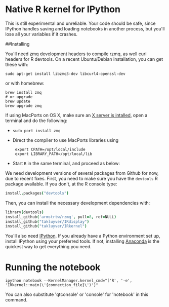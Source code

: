 # Native R kernel for IPython

This is still experimental and unreliable. Your code should be safe,
since IPython handles saving and loading notebooks in another process, but
you'll lose all your variables if it crashes.

##Installing

You'll need zmq development headers to compile rzmq, as well curl headers for
R devtools. On a recent Ubuntu/Debian installation, you can get these
with:

```Shell
sudo apt-get install libzmq3-dev libcurl4-openssl-dev
```

or with homebrew:

```Shell
brew install zmq
# or upgrade
brew update
brew upgrade zmq
```

If using MacPorts on OS X, make sure an [X server is intalled](http://xquartz.macosforge.org/), open a terminal and do the following:

 * `sudo port install zmq`
 * Direct the compiler to use MacPorts libraries using

        export CPATH=/opt/local/include
        export LIBRARY_PATH=/opt/local/lib
 * Start `R` in the same terminal, and proceed as below:

We need development versions of several packages from Github for now, due to
recent fixes. First, you need to make sure you have the `devtools` R package
available. If you don't, at the R console type:

```coffee
install.packages("devtools")
```

Then, you can install the necessary development dependencies with:

```coffee
library(devtools)
install_github('armstrtw/rzmq', pull=8, ref=NULL)
install_github("takluyver/IRdisplay")
install_github("takluyver/IRkernel")
```

You'll also need [IPython](http://ipython.org/). If you already have a Python
environment set up, install IPython using your preferred tools. If not,
installing [Anaconda](http://continuum.io/downloads) is the quickest way to get
everything you need.

# Running the notebook

```Shell
ipython notebook --KernelManager.kernel_cmd="['R', '-e', 'IRkernel::main(\'{connection_file}\')']"
```

You can also substitute 'qtconsole' or 'console' for 'notebook' in this command.
